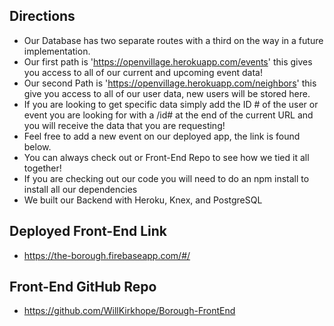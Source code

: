 ## Directions ##

- Our Database has two separate routes with a third on the way in a future implementation.
- Our first path is 'https://openvillage.herokuapp.com/events' this gives you access to all of our current and upcoming event data!
- Our second Path is 'https://openvillage.herokuapp.com/neighbors' this give you access to all of our user data, new users will be stored here.
- If you are looking to get specific data simply add the ID # of the user or event you are looking for with a /id# at the end of the current URL and you will receive the data that you are requesting!
- Feel free to add a new event on our deployed app, the link is found below.
- You can always check out or Front-End Repo to see how we tied it all together!
- If you are checking out our code you will need to do an npm install to install all our dependencies
- We built our Backend with Heroku, Knex, and PostgreSQL

## Deployed Front-End Link ##

- https://the-borough.firebaseapp.com/#/

## Front-End GitHub Repo ##

- https://github.com/WillKirkhope/Borough-FrontEnd
